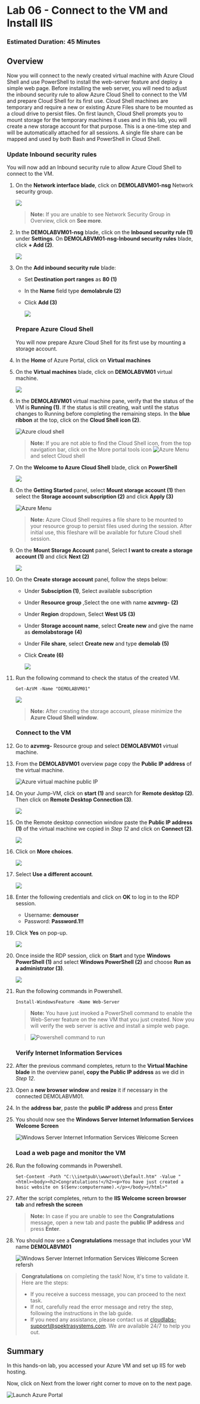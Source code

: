 ﻿# Lab 06 - Connect to the VM and Install IIS

### Estimated Duration: 45 Minutes

## Overview

Now you will connect to the newly created virtual machine with Azure Cloud Shell and use PowerShell to install the web-server feature and deploy a simple web page. Before installing the web server, you will need to adjust the inbound security rule to allow Azure Cloud Shell to connect to the VM and prepare Cloud Shell for its first use. Cloud Shell machines are temporary and require a new or existing Azure Files share to be mounted as a cloud drive to persist files. On first launch, Cloud Shell prompts you to mount storage for the temporary machines it uses and in this lab, you will create a new storage account for that purpose. This is a one-time step and will be automatically attached for all sessions. A single file share can be mapped and used by both Bash and PowerShell in Cloud Shell. 

### Update Inbound security rules

You will now add an Inbound security rule to allow Azure Cloud Shell to connect to the VM.

 1. On the **Network interface blade**, click on **DEMOLABVM01-nsg** Network security group.
 
    ![](../instructions/images/lab5-image1.png)
    
    >**Note:** If you are unable to see Network Security Group in Overview, click on **See more**.
 
 2. In the **DEMOLABVM01-nsg** blade, click on the **Inbound security rule (1)** under **Settings**. On **DEMOLABVM01-nsg-Inbound security rules** blade, click **+ Add (2)**.

    ![](../instructions/images/lab5-image2.png)
 
 3. On the **Add inbound security rule** blade:
 
     - Set **Destination port ranges** as **80 (1)**
 
     - In the **Name** field type <copy>**demolabrule (2)**</copy>
 
     - Click **Add (3)**

       ![](../instructions/images/lab5-image3.png)

    ### Prepare Azure Cloud Shell

    You will now prepare Azure Cloud Shell for its first use by mounting a storage account.

 4. In the **Home** of Azure Portal, click on **Virtual machines**
 
 5. On the **Virtual machines** blade, click on **DEMOLABVM01** virtual machine.

     ![](../instructions/images/lab5-image4.png)
 
 6. In the **DEMOLABVM01** virtual machine pane, verify that the status of the VM is **Running (1)**. If the status is still creating, wait until the status changes to Running before completing the remaining steps.  In the **blue ribbon** at the top, click on the **Cloud Shell icon (2)**.

    ![Azure cloud shell](images/VMC-E6-S6.png)

    > **Note:** If you are not able to find the Cloud Shell icon, from the top navigation bar, click on the More portal tools icon ![Azure Menu](images/moreportaltool.png) and select Cloud shell

7. On the **Welcome to Azure Cloud Shell** blade, click on **PowerShell**

   ![](../instructions/images/powershell.png)

8. On the **Getting Started** panel, select **Mount storage account (1)** then select the **Storage account subscription (2)** and click **Apply (3)**

    ![Azure Menu](images/IIS-01.png)

    > **Note:** Azure Cloud Shell requires a file share to be mounted to your resource group to persist files used during the session. After initial use, this fileshare will be available for future Cloud shell session.

9. On the **Mount Storage Account** panel, Select **I want to create a storage account (1)** and click **Next (2)**

     ![](../instructions/images/IIS-02.png)

10. On the **Create storage account** panel, follow the steps below:
   
    - Under **Subsciption (1)**, Select available subscription
   
    - Under **Resource group** ,Select the one with name **azvmrg-** **(2)**

    - Under **Region** dropdown, Select **West US** **(3)**

    - Under **Storage account name**, select **Create new** and give the name as **demolabstorage<inject key="Deployment ID" enableCopy="false"/>** **(4)**
    
    - Under **File share**, select **Create new** and type <copy>**demolab**</copy> **(5)**
      
    - Click **Create (6)** 

      ![](../instructions/images/IIS-03.png)

11. Run the following command to check the status of the created VM.

    ```
    Get-AzVM -Name "DEMOLABVM01"
    ```

    ![](../instructions/images/avm--6.png)    

    >**Note:** After creating the storage account, please minimize the **Azure Cloud Shell window**.

    ### Connect to the VM

12. Go to **azvmrg-<inject key="Deployment ID" enableCopy="false"/>** Resource group and select **DEMOLABVM01** virtual machine.

13. From the **DEMOLABVM01** overview page copy the **Public IP address** of the virtual machine.

    ![Azure virtual machine public IP](images/IIS-04.png)

14. On your Jump-VM, click on **start (1)** and search for **Remote desktop (2)**. Then click on **Remote Desktop Connection (3)**.

     ![](../instructions/images/lab5-image6.png)

15. On the Remote desktop connection window paste the **Public IP address (1)** of the virtual machine we copied in *Step 12* and click on **Connect (2)**.

     ![](../instructions/images/lab5-image7.png)

16. Click on **More choices**.

     ![](../instructions/images/avm-2.png)

17. Select **Use a different account**.

     ![](../instructions/images/avm-3.png)

18. Enter the following credentials and click on **OK** to log in to the RDP session.

    - Username: **demouser**
    - Password: **Password.1!!**

19. Click **Yes** on pop-up.

     ![](../instructions/images/avm-5.png)

20. Once inside the RDP session, click on **Start** and type **Windows PowerShell (1)** and select **Windows PowerShell (2)** and choose **Run as a administrator (3)**.

    ![](../instructions/images/lab5-image8.png)

21. Run the following commands in Powershell.

     ```
     Install-WindowsFeature -Name Web-Server
     ```

     > **Note:** You have just invoked a PowerShell command to enable the Web-Server feature on the new VM that you just created. Now you will verify the web server is active and install a simple web page.
    
     > ![Powershell command to run](images/powershell-command-install.png)

    ### Verify Internet Information Services

22. After the previous command completes, return to the **Virtual Machine blade** in the overview panel, **copy the Public IP address** as we did in *Step 12*.

23. Open a **new browser window** and **resize** it if necessary in the connected DEMOLABVM01.

24. In the **address bar**, paste the **public IP address** and press **Enter**

25. You should now see the **Windows Server Internet Information Services Welcome Screen**

    ![Windows Server Internet Information Services Welcome Screen](images/IIS-windows-server.png)

    ### Load a web page and monitor the VM

26. Run the following commands in Powershell.

    ```
    Set-Content -Path "C:\\inetpub\\wwwroot\\Default.htm" -Value "<html><body><h2>Congratulations!</h2><p>You have just created a basic website on $($env:computername).</p></body></html>"
    ```

27. After the script completes, return to the **IIS Welcome screen browser tab** and **refresh the screen**

     >**Note:** In case if you are unable to see the **Congratulations** message, open a new tab and paste the **public IP address** and press **Enter**.

28. You should now see a **Congratulations** message that includes your VM name **DEMOLABVM01**

    ![Windows Server Internet Information Services Welcome Screen refersh](images/windows-server-cong.png)

<validation step="ac29a4b2-b781-47ed-b706-536023ac7b14" />

> **Congratulations** on completing the task! Now, it's time to validate it. Here are the steps:
> - If you receive a success message, you can proceed to the next task.
> - If not, carefully read the error message and retry the step, following the instructions in the lab guide. 
> - If you need any assistance, please contact us at cloudlabs-support@spektrasystems.com. We are available 24/7 to help you out.
    
## Summary

In this hands-on lab, you accessed your Azure VM and set up IIS for web hosting.

Now, click on Next from the lower right corner to move on to the next page.

   ![Launch Azure Portal](../instructions/images/avm-18.png)
